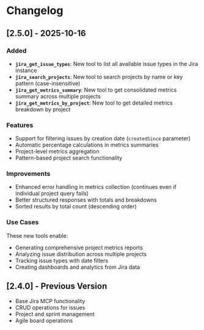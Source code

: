 # Changelog

## [2.5.0] - 2025-10-16

### Added
- **`jira_get_issue_types`**: New tool to list all available issue types in the Jira instance
- **`jira_search_projects`**: New tool to search projects by name or key pattern (case-insensitive)
- **`jira_get_metrics_summary`**: New tool to get consolidated metrics summary across multiple projects
- **`jira_get_metrics_by_project`**: New tool to get detailed metrics breakdown by project

### Features
- Support for filtering issues by creation date (`createdSince` parameter)
- Automatic percentage calculations in metrics summaries
- Project-level metrics aggregation
- Pattern-based project search functionality

### Improvements
- Enhanced error handling in metrics collection (continues even if individual project query fails)
- Better structured responses with totals and breakdowns
- Sorted results by total count (descending order)

### Use Cases
These new tools enable:
- Generating comprehensive project metrics reports
- Analyzing issue distribution across multiple projects
- Tracking issue types with date filters
- Creating dashboards and analytics from Jira data

## [2.4.0] - Previous Version
- Base Jira MCP functionality
- CRUD operations for issues
- Project and sprint management
- Agile board operations

